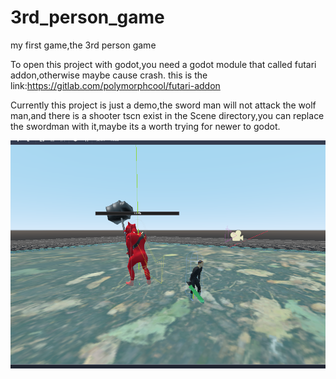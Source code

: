 # 3rd_person_game
my first game,the 3rd person game

To open this project with godot,you need a godot module that called futari addon,otherwise maybe cause crash.
this is the link:https://gitlab.com/polymorphcool/futari-addon

Currently this project is just a demo,the sword man will not attack the wolf man,and there is a shooter tscn exist in the Scene directory,you can replace the swordman with it,maybe its a worth trying for newer to godot.

![image](https://github.com/epth/3rd_person_game/blob/master/image/readme1.png)
